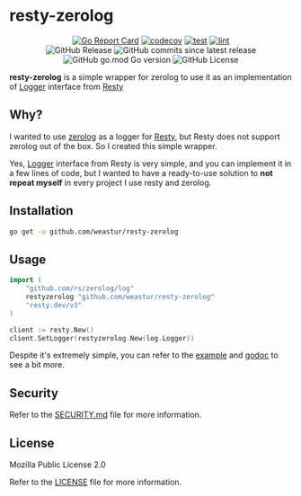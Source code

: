 # resty-zerolog

<div align="center">

[![Go Report Card](https://goreportcard.com/badge/github.com/weastur/resty-zerolog)](https://goreportcard.com/report/github.com/weastur/resty-zerolog)
[![codecov](https://codecov.io/gh/weastur/resty-zerolog/graph/badge.svg?token=CYFYMFHNON)](https://codecov.io/gh/weastur/resty-zerolog)
[![test](https://github.com/weastur/resty-zerolog/actions/workflows/test.yaml/badge.svg)](https://github.com/weastur/resty-zerolog/actions/workflows/test.yaml)
[![lint](https://github.com/weastur/resty-zerolog/actions/workflows/lint.yaml/badge.svg)](https://github.com/weastur/resty-zerolog/actions/workflows/lint.yaml)</br>
![GitHub Release](https://img.shields.io/github/v/release/weastur/resty-zerolog)
![GitHub commits since latest release](https://img.shields.io/github/commits-since/weastur/resty-zerolog/latest)
![GitHub go.mod Go version](https://img.shields.io/github/go-mod/go-version/weastur/resty-zerolog)
![GitHub License](https://img.shields.io/github/license/weastur/resty-zerolog)

</div>

**resty-zerolog** is a simple wrapper for zerolog to use it as an implementation of
[Logger](https://pkg.go.dev/github.com/go-resty/resty/v3#Logger) interface from [Resty](https://resty.dev/)

## Why?

I wanted to use [zerolog](https://github.com/rs/zerolog) as a logger for [Resty](https://resty.dev/),
but Resty does not support zerolog out of the box. So I created this simple wrapper.

Yes, [Logger](https://pkg.go.dev/github.com/go-resty/resty/v3#Logger) interface from Resty is very simple,
and you can implement it in a few lines of code,
but I wanted to have a ready-to-use solution to **not repeat myself** in every project I use resty and zerolog.

## Installation

```bash
go get -u github.com/weastur/resty-zerolog
```

## Usage

```go
import (
	"github.com/rs/zerolog/log"
	restyzerolog "github.com/weastur/resty-zerolog"
	"resty.dev/v3"
)

client := resty.New()
client.SetLogger(restyzerolog.New(log.Logger))
```

Despite it's extremely simple, you can refer to the [example](./_example/) and
[godoc](https://pkg.go.dev/github.com/weastur/resty-zerolog) to see a bit more.

## Security

Refer to the [SECURITY.md](SECURITY.md) file for more information.

## License

Mozilla Public License 2.0

Refer to the [LICENSE](LICENSE) file for more information.
